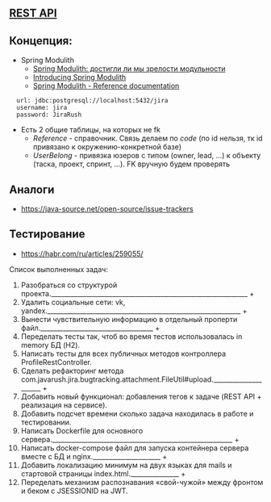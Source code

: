 ## [REST API](http://localhost:8080/doc)

## Концепция:

- Spring Modulith
    - [Spring Modulith: достигли ли мы зрелости модульности](https://habr.com/ru/post/701984/)
    - [Introducing Spring Modulith](https://spring.io/blog/2022/10/21/introducing-spring-modulith)
    - [Spring Modulith - Reference documentation](https://docs.spring.io/spring-modulith/docs/current-SNAPSHOT/reference/html/)

```
  url: jdbc:postgresql://localhost:5432/jira
  username: jira
  password: JiraRush
```

- Есть 2 общие таблицы, на которых не fk
    - _Reference_ - справочник. Связь делаем по _code_ (по id нельзя, тк id привязано к окружению-конкретной базе)
    - _UserBelong_ - привязка юзеров с типом (owner, lead, ...) к объекту (таска, проект, спринт, ...). FK вручную будем
      проверять

## Аналоги

- https://java-source.net/open-source/issue-trackers

## Тестирование

- https://habr.com/ru/articles/259055/

Список выполненных задач:
1. Разобраться со структурой проекта._____________________________________________________________ +
2. Удалить социальные сети: vk, yandex.____________________________________________________________ +
3. Вынести чувствительную информацию в отдельный проперти файл.___________________________________ +
4. Переделать тесты так, чтоб во время тестов использовалась in memory БД (H2).
5. Написать тесты для всех публичных методов контроллера ProfileRestController.
6. Сделать рефакторинг метода com.javarush.jira.bugtracking.attachment.FileUtil#upload._____________________ +
7. Добавить новый функционал: добавления тегов к задаче (REST API + реализация на сервисе).
8. Добавить подсчет времени сколько задача находилась в работе и тестировании.
9. Написать Dockerfile для основного сервера.________________________________________________________ +
10. Написать docker-compose файл для запуска контейнера сервера вместе с БД и nginx._____________________ +
11. Добавить локализацию минимум на двух языках для mails и стартовой страницы index.html._______________ +
12. Переделать механизм распознавания «свой-чужой» между фронтом и беком с JSESSIONID на JWT.